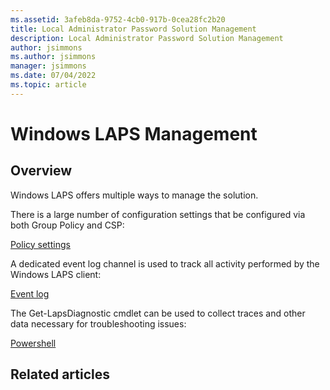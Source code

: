 ```yaml
---
ms.assetid: 3afeb8da-9752-4cb0-917b-0cea28fc2b20
title: Local Administrator Password Solution Management
description: Local Administrator Password Solution Management
author: jsimmons
ms.author: jsimmons
manager: jsimmons
ms.date: 07/04/2022
ms.topic: article
---
```


# Windows LAPS Management

## Overview

Windows LAPS offers multiple ways to manage the solution.

There is a large number of configuration settings that be configured via both Group Policy and CSP:

[Policy settings](../laps/laps-management-policysettings.md)

A dedicated event log channel is used to track all activity performed by the Windows LAPS client:

[Event log](../laps/laps-management-eventlog.md)

The Get-LapsDiagnostic cmdlet can be used to collect traces and other data necessary for troubleshooting issues:

[Powershell](../laps/laps-management-powershell.md)

## Related articles
